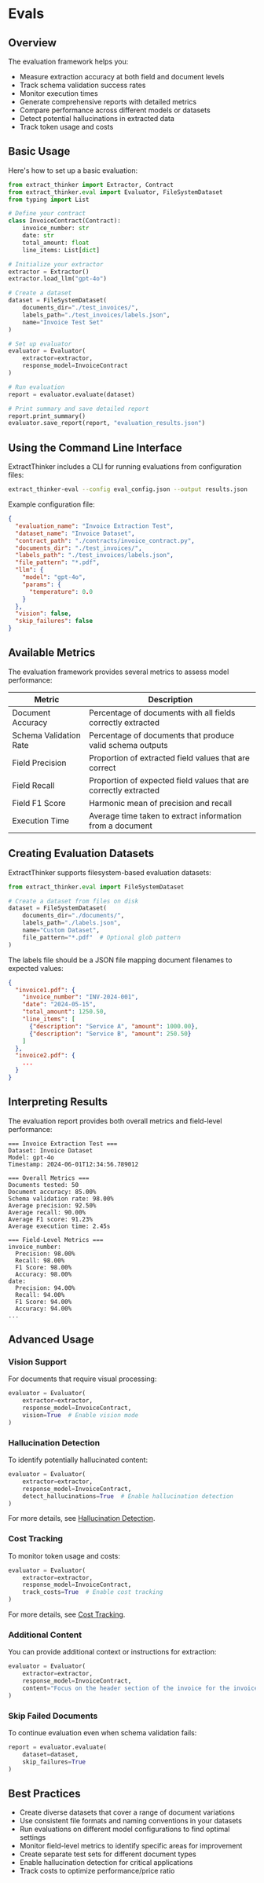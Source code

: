 # Evals

## Overview

The evaluation framework helps you:

- Measure extraction accuracy at both field and document levels
- Track schema validation success rates
- Monitor execution times
- Generate comprehensive reports with detailed metrics
- Compare performance across different models or datasets
- Detect potential hallucinations in extracted data
- Track token usage and costs

## Basic Usage

Here's how to set up a basic evaluation:

```python
from extract_thinker import Extractor, Contract
from extract_thinker.eval import Evaluator, FileSystemDataset
from typing import List

# Define your contract
class InvoiceContract(Contract):
    invoice_number: str
    date: str
    total_amount: float
    line_items: List[dict]

# Initialize your extractor
extractor = Extractor()
extractor.load_llm("gpt-4o")

# Create a dataset
dataset = FileSystemDataset(
    documents_dir="./test_invoices/",
    labels_path="./test_invoices/labels.json",
    name="Invoice Test Set"
)

# Set up evaluator
evaluator = Evaluator(
    extractor=extractor,
    response_model=InvoiceContract
)

# Run evaluation
report = evaluator.evaluate(dataset)

# Print summary and save detailed report
report.print_summary()
evaluator.save_report(report, "evaluation_results.json")
```

## Using the Command Line Interface

ExtractThinker includes a CLI for running evaluations from configuration files:

```bash
extract_thinker-eval --config eval_config.json --output results.json
```

Example configuration file:

```json
{
  "evaluation_name": "Invoice Extraction Test",
  "dataset_name": "Invoice Dataset",
  "contract_path": "./contracts/invoice_contract.py",
  "documents_dir": "./test_invoices/",
  "labels_path": "./test_invoices/labels.json",
  "file_pattern": "*.pdf",
  "llm": {
    "model": "gpt-4o",
    "params": {
      "temperature": 0.0
    }
  },
  "vision": false,
  "skip_failures": false
}
```

## Available Metrics

The evaluation framework provides several metrics to assess model performance:

| Metric | Description |
|--------|-------------|
| Document Accuracy | Percentage of documents with all fields correctly extracted |
| Schema Validation Rate | Percentage of documents that produce valid schema outputs |
| Field Precision | Proportion of extracted field values that are correct |
| Field Recall | Proportion of expected field values that are correctly extracted |
| Field F1 Score | Harmonic mean of precision and recall |
| Execution Time | Average time taken to extract information from a document |

## Creating Evaluation Datasets

ExtractThinker supports filesystem-based evaluation datasets:

```python
from extract_thinker.eval import FileSystemDataset

# Create a dataset from files on disk
dataset = FileSystemDataset(
    documents_dir="./documents/",
    labels_path="./labels.json",
    name="Custom Dataset",
    file_pattern="*.pdf"  # Optional glob pattern
)
```

The labels file should be a JSON file mapping document filenames to expected values:

```json
{
  "invoice1.pdf": {
    "invoice_number": "INV-2024-001",
    "date": "2024-05-15",
    "total_amount": 1250.50,
    "line_items": [
      {"description": "Service A", "amount": 1000.00},
      {"description": "Service B", "amount": 250.50}
    ]
  },
  "invoice2.pdf": {
    ...
  }
}
```

## Interpreting Results

The evaluation report provides both overall metrics and field-level performance:

```
=== Invoice Extraction Test ===
Dataset: Invoice Dataset
Model: gpt-4o
Timestamp: 2024-06-01T12:34:56.789012

=== Overall Metrics ===
Documents tested: 50
Document accuracy: 85.00%
Schema validation rate: 98.00%
Average precision: 92.50%
Average recall: 90.00%
Average F1 score: 91.23%
Average execution time: 2.45s

=== Field-Level Metrics ===
invoice_number:
  Precision: 98.00%
  Recall: 98.00%
  F1 Score: 98.00%
  Accuracy: 98.00%
date:
  Precision: 94.00%
  Recall: 94.00%
  F1 Score: 94.00%
  Accuracy: 94.00%
...
```

## Advanced Usage

### Vision Support

For documents that require visual processing:

```python
evaluator = Evaluator(
    extractor=extractor,
    response_model=InvoiceContract,
    vision=True  # Enable vision mode
)
```

### Hallucination Detection

To identify potentially hallucinated content:

```python
evaluator = Evaluator(
    extractor=extractor,
    response_model=InvoiceContract,
    detect_hallucinations=True  # Enable hallucination detection
)
```

For more details, see [Hallucination Detection](hallucination-detection.md).

### Cost Tracking

To monitor token usage and costs:

```python
evaluator = Evaluator(
    extractor=extractor,
    response_model=InvoiceContract,
    track_costs=True  # Enable cost tracking
)
```

For more details, see [Cost Tracking](cost-tracking.md).

### Additional Content

You can provide additional context or instructions for extraction:

```python
evaluator = Evaluator(
    extractor=extractor,
    response_model=InvoiceContract,
    content="Focus on the header section of the invoice for the invoice number and date."
)
```

### Skip Failed Documents

To continue evaluation even when schema validation fails:

```python
report = evaluator.evaluate(
    dataset=dataset,
    skip_failures=True
)
```

## Best Practices

- Create diverse datasets that cover a range of document variations
- Use consistent file formats and naming conventions in your datasets
- Run evaluations on different model configurations to find optimal settings
- Monitor field-level metrics to identify specific areas for improvement
- Create separate test sets for different document types
- Enable hallucination detection for critical applications
- Track costs to optimize performance/price ratio